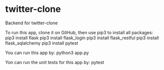 # twitter-clone
 Backend for twitter-clone

 To run this app, clone it on GitHub, then use pip3 to install all packages:
 pip3 install flask
 pip3 install flask_login
 pip3 install flask_restful
 pip3 install flask_sqlalchemy
 pip3 install pytest

 You can run this app by:
 python3 app.py

 Yon can run the unit tests for this app by:
 pytest
